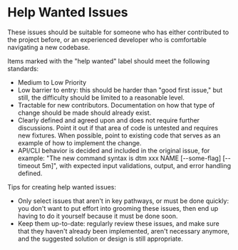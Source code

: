 # Help Wanted Issues

These issues should be suitable for someone who has either contributed to the project before, or an experienced developer who is comfortable navigating a new codebase.

Items marked with the "help wanted" label should meet the following standards:

- Medium to Low Priority
- Low barrier to entry: this should be harder than "good first issue," but still, the difficulty should be limited to a reasonable level.
- Tractable for new contributors. Documentation on how that type of change should be made should already exist.
- Clearly defined and agreed upon and does not require further discussions. Point it out if that area of code is untested and requires new fixtures. When possible, point to existing code that serves as an example of how to implement the change.
- API/CLI behavior is decided and included in the original issue, for example: "The new command syntax is dtm xxx NAME [--some-flag] [--timeout 5m]", with expected input validations, output, and error handling defined.

Tips for creating help wanted issues:

- Only select issues that aren't in key pathways, or must be done quickly: you don't want to put effort into grooming these issues, then end up having to do it yourself because it must be done soon.
- Keep them up-to-date: regularly review these issues, and make sure that they haven't already been implemented, aren't necessary anymore, and the suggested solution or design is still appropriate.
